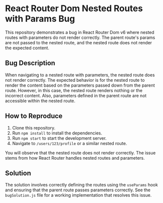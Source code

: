 # React Router Dom Nested Routes with Params Bug

This repository demonstrates a bug in React Router Dom v6 where nested routes with parameters do not render correctly. The parent route's params are not passed to the nested route, and the nested route does not render the expected content.

## Bug Description

When navigating to a nested route with parameters, the nested route does not render correctly.  The expected behavior is for the nested route to render the content based on the parameters passed down from the parent route. However, in this case, the nested route renders nothing or the incorrect content. Also, parameters defined in the parent route are not accessible within the nested route.

## How to Reproduce

1. Clone this repository.
2. Run `npm install` to install the dependencies.
3. Run `npm start` to start the development server.
4. Navigate to `/users/123/profile` or a similar nested route.

You will observe that the nested route does not render correctly.  The issue stems from how React Router handles nested routes and parameters. 

## Solution

The solution involves correctly defining the routes using the `useParams` hook and ensuring that the parent route passes parameters correctly. See the `bugSolution.js` file for a working implementation that resolves this issue.
